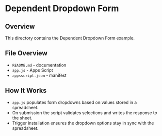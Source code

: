 # Dependent Dropdown Form

## Overview
This directory contains the Dependent Dropdown Form example.

## File Overview
- `README.md` - documentation
- `app.js` - Apps Script
- `appsscript.json` - manifest


## How It Works
- `app.js` populates form dropdowns based on values stored in a spreadsheet.
- On submission the script validates selections and writes the response to the sheet.
- Trigger installation ensures the dropdown options stay in sync with the spreadsheet.
